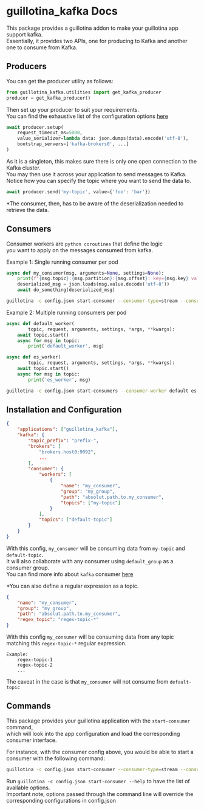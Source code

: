 guillotina_kafka Docs
=====================

This package provides a guillotina addon to make your guillotina app support kafka.  
Essentially, it provides two APIs, one for producing to Kafka and another one to consume from Kafka.


Producers
---------

You can get the producer utility as follows:
```python
from guillotina_kafka.utilities import get_kafka_producer
producer = get_kafka_producer()
```
Then set up your producer to suit your requirements.  
You can find the exhaustive list of the configuration options [here](https://aiokafka.readthedocs.io/en/stable/api.html)

```python
await producer.setup(
    request_timeout_ms=5000,
    value_serializer=lambda data: json.dumps(data).encode('utf-8'),
    bootstrap_servers=['kafka-brokers0', ...]
)
```
As it is a singleton, this makes sure there is only one open connection to the Kafka cluster.  
You may then use it across your application to send messages to Kafka.  
Notice how you can specify the topic where you want to send the data to.
```python
await producer.send('my-topic', value={'foo': 'bar'})
```
*The consumer, then, has to be aware of the deserialization needed to retrieve the data.


Consumers
---------

Consumer workers are `python coroutines` that define the logic  
you want to apply on the messages consumed from kafka.

Example 1: Single running consumer per pod

```python
async def my_consumer(msg, arguments=None, settings=None):
    print(f"{msg.topic}:{msg.partition}:{msg.offset}: key={msg.key} value={msg.value}")
    deserialized_msg = json.loads(msg.value.decode('utf-8'))
    await do_something(deserialized_msg)
```

```bash
guillotina -c config.json start-consumer --consumer-type=stream --consumer-worker=es_consumer
```

Example 2: Multiple running consumers per pod

``` python
async def default_worker(
        topic, request, arguments, settings, *args, **kwargs):
    await topic.start()
    async for msg in topic:
        print('default_worker', msg)

async def es_worker(
        topic, request, arguments, settings, *args, **kwargs):
    await topic.start()
    async for msg in topic:
        print('es_worker', msg)
```

```bash
guillotina -c config.json start-consumers --consumer-worker default es
```

Installation and Configuration
------------------------------
```json
{
    "applications": ["guillotina_kafka"],
    "kafka": {
        "topic_prefix": "prefix-",
        "brokers": [
            "brokers.host0:9092",
            ...
        ],
        "consumer": {
            "workers": [
                {
                    "name": "my_consumer",
                    "group": "my_group",
                    "path": "absolut.path.to.my_consumer",
                    "topics": ["my-topic"]
                }
            ],
            "topics": ["default-topic"]
        }
    }
}
```
With this config, `my_consumer` will be consuming data from `my-topic` and `default-topic`.  
It will also collaborate with any consumer using `default_group` as a consumer group.  
You can find more info about `kafka` consumer [here](https://kafka.apache.org/documentation/#theconsumer)

*You can also define a regular expression as a topic. 
```json
{
    "name": "my_consumer",
    "group": "my_group",
    "path": "absolut.path.to.my_consumer",
    "regex_topic": "regex-topic-*"
}
```
With this config `my_consumer` will be consuming data from any topic matching this `regex-topic-*` regular expression.   
```
Example:  
    regex-topic-1  
    regex-topic-2  
    ...
```
The caveat in the case is that `my_consumer` will not consume from `default-topic`

Commands
--------

This package provides your guillotina application with the `start-consumer` command,  
which will look into the app configuration and load the corresponding consumer interface.

For instance, with the consumer config above, you would be able to start a consumer with the following command:
```bash
guillotina -c config.json start-consumer --consumer-type=stream --consumer-worker=es_consumer
```

Run `guillotina -c config.json start-consumer --help` to have the list of available options.  
Important note, options passed through the command line will override the corresponding configurations in config.json
